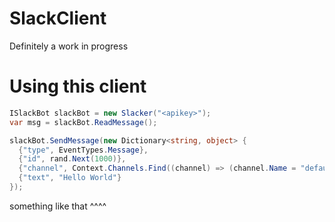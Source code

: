 # SlackClient
Definitely a work in progress


# Using this client
```C#
ISlackBot slackBot = new Slacker("<apikey>");
var msg = slackBot.ReadMessage();

slackBot.SendMessage(new Dictionary<string, object> {
  {"type", EventTypes.Message},
  {"id", rand.Next(1000)},
  {"channel", Context.Channels.Find((channel) => (channel.Name = "default")).Id}
  {"text", "Hello World"}
});

```

something like that ^^^^
